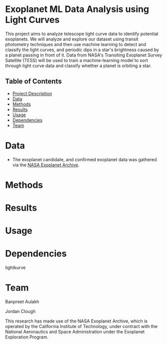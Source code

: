 # Exoplanet ML Data Analysis using Light Curves
This project aims to analyze telescope light curve data to identify potential exoplanets. We will analyze and explore our dataset using transit photometry techniques and then use machine learning to detect and classify the light curves, and periodic dips in a star's brightness caused by a planet passing in front of it. Data from NASA's Transiting Exoplanet Survey Satellite (TESS) will be used to train a machine-learning model to sort through light curve data and classify whether a planet is orbiting a star.

## Table of Contents
- [Project Description](#project-description)
- [Data](#data)
- [Methods](#methods)
- [Results](#results)
- [Usage](#usage)
- [Dependencies](#dependencies)
- [Team](#team)

# Data

- The exoplanet candidate, and confirmed exoplanet data was gathered via the [NASA Exoplanet Archive](https://exoplanetarchive.ipac.caltech.edu/index.html).

# Methods 

# Results

# Usage

# Dependencies
lightkurve 


# Team

Banpreet Aulakh 

Jordan Clough 



This research has made use of the NASA Exoplanet Archive, which is operated by the California Institute of Technology, under contract with the National Aeronautics and Space Administration under the Exoplanet Exploration Program.
